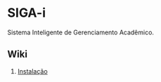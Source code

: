 # SIGA-i

Sistema Inteligente de Gerenciamento Acadêmico.

## Wiki

1. [Instalação](wiki/Instalação)
